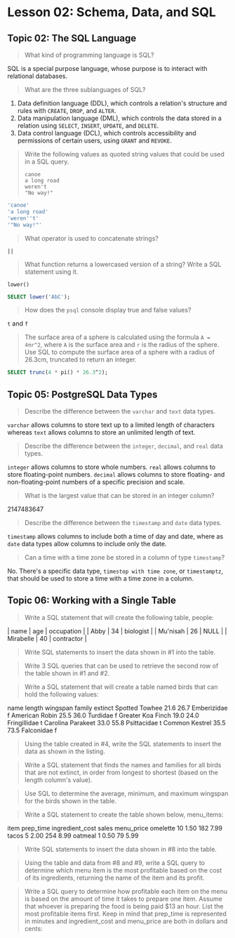 # Lesson 02: Schema, Data, and SQL

## Topic 02: The SQL Language

> What kind of programming language is SQL?

SQL is a special purpose language, whose purpose is to interact with relational databases.

> What are the three sublanguages of SQL?

1. Data definition language (DDL), which controls a relation's structure and rules with `CREATE`, `DROP`, and `ALTER`.
2. Data manipulation language (DML), which controls the data stored in a relation using `SELECT`, `INSERT`, `UPDATE`, and `DELETE`.
3. Data control language (DCL), which controls accessibility and permissions of certain users, using `GRANT` and `REVOKE`.

> Write the following values as quoted string values that could be used in a SQL query.
> ```
> canoe
> a long road
> weren't
> "No way!"
> ```
```sql
'canoe'
'a long road'
'weren''t'
'"No way!"'
```

> What operator is used to concatenate strings?

`||`

> What function returns a lowercased version of a string? Write a SQL statement using it.

`lower()`

```sql
SELECT lower('AbC');
```

> How does the `psql` console display true and false values?

`t` and `f`

> The surface area of a sphere is calculated using the formula `A = 4πr^2`, where `A` is the surface area and `r` is the radius of the sphere. Use SQL to compute the surface area of a sphere with a radius of 26.3cm, truncated to return an integer.

```sql
SELECT trunc(4 * pi() * 26.3^2);
```

## Topic 05: PostgreSQL Data Types
> Describe the difference between the `varchar` and `text` data types.

`varchar` allows columns to store text up to a limited length of characters whereas `text` allows columns to store an unlimited length of text.

> Describe the difference between the `integer`, `decimal`, and `real` data types.

`integer` allows columns to store whole numbers. 
`real` allows columns to store floating-point numbers. 
`decimal` allows columns to store floating- and non-floating-point numbers of a specific precision and scale. 

> What is the largest value that can be stored in an integer column?

2147483647

> Describe the difference between the `timestamp` and `date` data types.

`timestamp` allows columns to include both a time of day and date, where as `date` data types allow columns to include only the date. 

> Can a time with a time zone be stored in a column of type `timestamp`?

No. There's a specific data type, `timestop with time zone`, or `timestamptz`, that should be used to store a time with a time zone in a column.

## Topic 06: Working with a Single Table

> Write a SQL statement that will create the following table, people:

| name      | age | occupation |
| Abby      | 34  | biologist  |
| Mu'nisah  | 26  | NULL       |
| Mirabelle | 40  | contractor |

> Write SQL statements to insert the data shown in #1 into the table.


> Write 3 SQL queries that can be used to retrieve the second row of the table shown in #1 and #2.


> Write a SQL statement that will create a table named birds that can hold the following values:

name	length	wingspan	family	extinct
Spotted Towhee	21.6	26.7	Emberizidae	f
American Robin	25.5	36.0	Turdidae	f
Greater Koa Finch	19.0	24.0	Fringillidae	t
Carolina Parakeet	33.0	55.8	Psittacidae	t
Common Kestrel	35.5	73.5	Falconidae	f

> Using the table created in #4, write the SQL statements to insert the data as shown in the listing.


> Write a SQL statement that finds the names and families for all birds that are not extinct, in order from longest to shortest (based on the length column's value).



> Use SQL to determine the average, minimum, and maximum wingspan for the birds shown in the table.



> Write a SQL statement to create the table shown below, menu_items:

item	prep_time	ingredient_cost	sales	menu_price
omelette	10	1.50	182	7.99
tacos	5	2.00	254	8.99
oatmeal	1	0.50	79	5.99

> Write SQL statements to insert the data shown in #8 into the table.


> Using the table and data from #8 and #9, write a SQL query to determine which menu item is the most profitable based on the cost of its ingredients, returning the name of the item and its profit.


> Write a SQL query to determine how profitable each item on the menu is based on the amount of time it takes to prepare one item. Assume that whoever is preparing the food is being paid $13 an hour. List the most profitable items first. Keep in mind that prep_time is represented in minutes and ingredient_cost and menu_price are both in dollars and cents:


